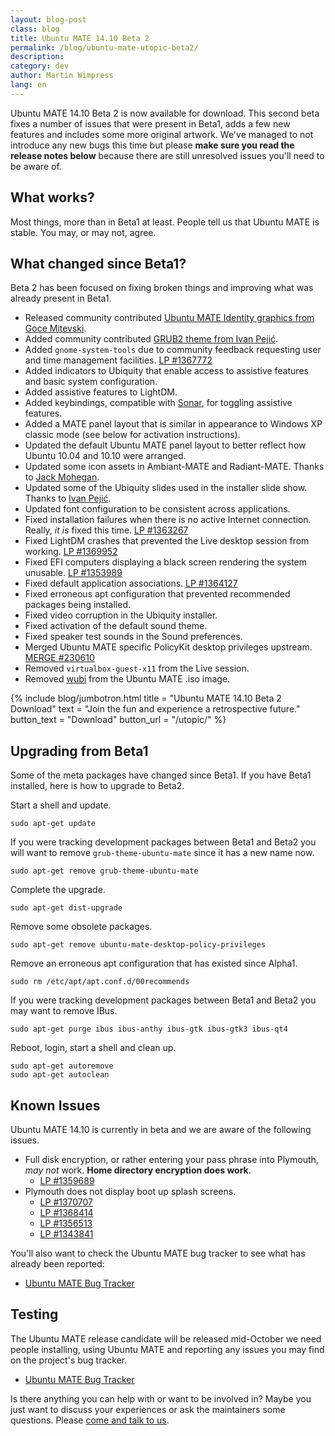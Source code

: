```yaml
---
layout: blog-post
class: blog
title: Ubuntu MATE 14.10 Beta 2
permalink: /blog/ubuntu-mate-utopic-beta2/
description:
category: dev
author: Martin Wimpress
lang: en
---
```


Ubuntu MATE 14.10 Beta 2 is now available for download. This second beta
fixes a number of issues that were present in Beta1, adds a few new
features and includes some more original artwork. We've managed to not
introduce any new bugs this time but please **make sure you read the
release notes below** because there are still unresolved issues you'll
need to be aware of.

## What works?

Most things, more than in Beta1 at least. People tell us that Ubuntu
MATE is stable. You may, or may not, agree.

## What changed since Beta1?

Beta 2 has been focused on fixing broken things and improving what was
already present in Beta1.

  * Released community contributed [Ubuntu MATE Identity graphics from Goce Mitevski](https://github.com/gocemitevski/ubuntu-mate-identity-graphics).
  * Added community contributed [GRUB2 theme from Ivan Pejić](https://github.com/nadrimajstor/grub2-themes-ubuntu-mate).
  * Added `gnome-system-tools` due to community feedback requesting user and time management facilities. [LP #1367772](https://bugs.launchpad.net/ubuntu-mate/+bug/1367772)
  * Added indicators to Ubiquity that enable access to assistive features and basic system configuration.
  * Added assistive features to LightDM.
  * Added keybindings, compatible with [Sonar](http://sonargnulinux.com/), for toggling assistive features.
  * Added a MATE panel layout that is similar in appearance to Windows XP classic mode (see below for activation instructions).
  * Updated the default Ubuntu MATE panel layout to better reflect how Ubuntu 10.04 and 10.10 were arranged.
  * Updated some icon assets in Ambiant-MATE and Radiant-MATE. Thanks to [Jack Mohegan](https://plus.google.com/101312215214323407176/posts/2dyVkArfx49).
  * Updated some of the Ubiquity slides used in the installer slide show. Thanks to [Ivan Pejić](https://plus.google.com/113587242852192152625/).
  * Updated font configuration to be consistent across applications.
  * Fixed installation failures when there is no active Internet connection. Really, *it is* fixed this time. [LP #1363267](https://bugs.launchpad.net/ubuntu-mate/+bug/1363267)
  * Fixed LightDM crashes that prevented the Live desktop session from working. [LP #1369952](https://bugs.launchpad.net/ubuntu/+source/lightdm/+bug/1369952)
  * Fixed EFI computers displaying a black screen rendering the system unusable. [LP #1353989 ](https://bugs.launchpad.net/ubuntu/+source/systemd-shim/+bug/1353989)
  * Fixed default application associations. [LP #1364127](https://bugs.launchpad.net/ubuntu-mate/+bug/1364127)
  * Fixed erroneous apt configuration that prevented recommended packages being installed.
  * Fixed video corruption in the Ubiquity installer.
  * Fixed activation of the default sound theme.
  * Fixed speaker test sounds in the Sound preferences.
  * Merged Ubuntu MATE specific PolicyKit desktop privileges upstream. [MERGE #230610](https://code.launchpad.net/~ubuntu-mate-dev/ubuntu/utopic/policykit-desktop-privileges/mate-fixes/+merge/230610)
  * Removed `virtualbox-guest-x11` from the Live session.
  * Removed [wubi](https://wiki.ubuntu.com/WubiGuide) from the Ubuntu MATE .iso image.

{% include blog/jumbotron.html
    title = "Ubuntu MATE 14.10 Beta 2 Download"
    text = "Join the fun and experience a retrospective future."
    button_text = "Download"
    button_url = "/utopic/"
%}

## Upgrading from Beta1

Some of the meta packages have changed since Beta1. If you have Beta1
installed, here is how to upgrade to Beta2.

Start a shell and update.

    sudo apt-get update

If you were tracking development packages between Beta1 and Beta2 you
will want to remove `grub-theme-ubuntu-mate` since it has a new name now.

    sudo apt-get remove grub-theme-ubuntu-mate

Complete the upgrade.

    sudo apt-get dist-upgrade

Remove some obsolete packages.

    sudo apt-get remove ubuntu-mate-desktop-policy-privileges

Remove an erroneous apt configuration that has existed since Alpha1.

    sudo rm /etc/apt/apt.conf.d/00recommends

If you were tracking development packages between Beta1 and Beta2 you
may want to remove IBus.

    sudo apt-get purge ibus ibus-anthy ibus-gtk ibus-gtk3 ibus-qt4

Reboot, login, start a shell and clean up.

    sudo apt-get autoremove
    sudo apt-get autoclean

## Known Issues

Ubuntu MATE 14.10 is currently in beta and we are aware of the following
issues.

  * Full disk encryption, or rather entering your pass phrase into Plymouth, *may not* work. **Home directory encryption does work**.
    * [LP #1359689](https://bugs.launchpad.net/ubuntu/+source/plymouth/+bug/1359689)
  * Plymouth does not display boot up splash screens.
    * [LP #1370707](https://bugs.launchpad.net/ubuntu/+source/plymouth/+bug/1370707)
    * [LP #1368414](https://bugs.launchpad.net/ubuntu/+source/plymouth/+bug/1368414)
    * [LP #1356513](https://bugs.launchpad.net/ubuntu/+source/plymouth/+bug/1356513)
    * [LP #1343841](https://bugs.launchpad.net/ubuntu/+source/plymouth/+bug/1343841)

You'll also want to check the Ubuntu MATE bug tracker to see what has
already been reported:

  * [Ubuntu MATE Bug Tracker](https://bugs.launchpad.net/ubuntu-mate)

## Testing

The Ubuntu MATE release candidate will be released mid-October we need
people installing, using Ubuntu MATE and reporting any issues you may
find on the project's bug tracker.

  * [Ubuntu MATE Bug Tracker](https://bugs.launchpad.net/ubuntu-mate)

Is there anything you can help with or want to be involved in? Maybe
you just want to discuss your experiences or ask the maintainers some
questions. Please [come and talk to us](/community/).

